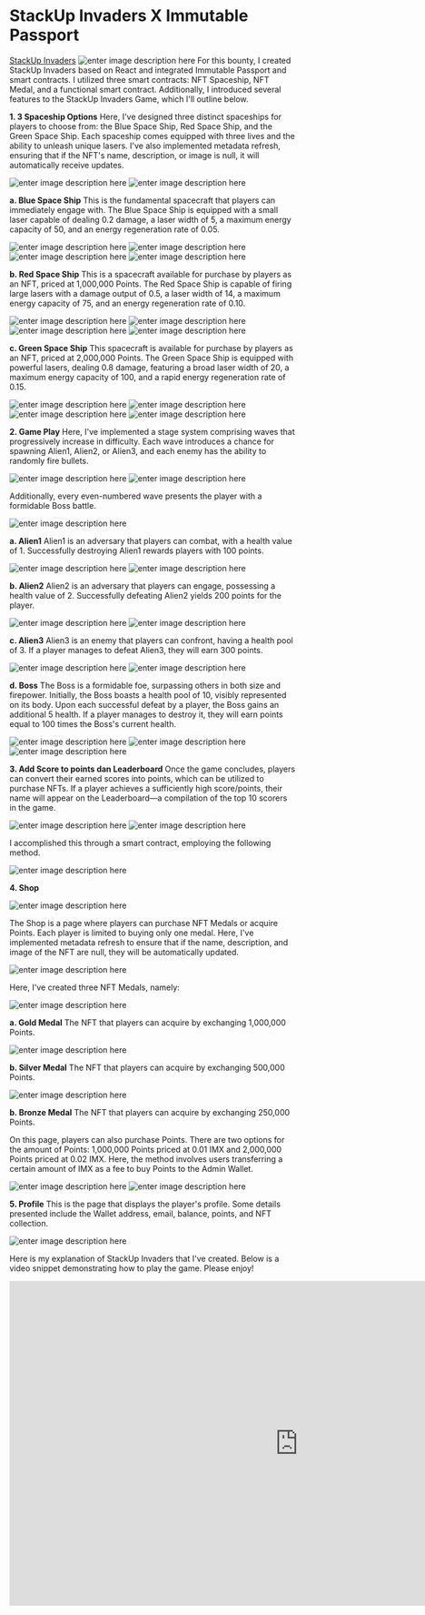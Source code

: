# StackUp Invaders X Immutable Passport
[StackUp Invaders](https://nashki-stackup-invaders.netlify.app/)
![enter image description here](https://lh3.googleusercontent.com/pw/ABLVV84sGjxb2G15olkJiHUa3TNpCWrN_dl4e6K1w68rO3tDDr8uxiJIzO9nW_8GkCHTlQwilN7a_OsqVzSHbfvkNFskOPYT9-OTsENIo4TKKx_vaxGc936hwGz6o_516rjCrwy0ME-NpZYhPrdj-hmCPSy51HmA0s1cxTHtM5gngVoDNZxwv9g0trwX8qG85iouhPWpWrR1jBl1sm0kJQzTHPyFyNcAvzr_tiKgCgDY2qavmghAVx-G-4lZAoR7ujX-JTplQCDfz8VdP-rQO0qQS029SW00R-TNgeL20HNeO9nJufA3PwccHk3OPwqxaY4cMwnBgzvoZ57o3efE8-qYvUw1HnwuYM0bzozhLNl9DnRinYgbH7BQxRReea8sYLq0J-IWUBupge-BEkFkw0X8FmiWLxzlqpkTq5H0P2jJgkwgJsudAtWpG3iU7hm48jNOUoJB4mji1lJHGFTOoq7N-I_eVXdGPsCOS-dJylm6JCEocrkCwsyajDEwNiInUIrLFlLxgPbixKQ6Y1Imk5S7hNrf1yrxcx2fpH7NEkw7KyBiwtQpvXOiPRFyzyIvjvWNJH9Tbyzp0_ucN4yFoUAXiC0EzmiQx2AFvIFVUj2gLY0YNeVYKYFxcgKTwgD4mjAvAeLCeWW3Hn8c2ydgCdhGwfYTOS4L7hf0AVxYgBMxnhbhSaWgahoUrdUeY_82DLpZn1tMUxFCJ25AikDaUXclNAHvMTx2S-lsg-aHMfLVMXhlSz1vXInNgEdpmqkqgF7yldIWNvbO9ay2OLMUMwsHa5OV7V_BsUOwJyGXtgKs18T-It28VNXd1-B7u7PTEKdRmz4f2_6QnJqjbsktzD3FObUuQrVXBPQIxMfhy_R1VGh2wiGVd4eHtgwDh2S94kKTwc-ZTs_AAyWVBeryrODpYfm5yHyxagHNykJ1s2Th0Pvn=w1480-h833-s-no-gm?authuser=1)
For this bounty, I created StackUp Invaders based on React and integrated Immutable Passport and smart contracts. I utilized three smart contracts: NFT Spaceship, NFT Medal, and a functional smart contract. Additionally, I introduced several features to the StackUp Invaders Game, which I'll outline below.

 

 **1. 3 Spaceship Options**
 Here, I've designed three distinct spaceships for players to choose from: the Blue Space Ship, Red Space Ship, and the Green Space Ship. Each spaceship comes equipped with three lives and the ability to unleash unique lasers. I've also implemented metadata refresh, ensuring that if the NFT's name, description, or image is null, it will automatically receive updates.
 
![enter image description here](https://lh3.googleusercontent.com/pw/ABLVV85-TphIVoUKYrznDPpePly60M3nw2vPXGWmuf6fJN3meI8KdYgjs-tCI3djxKKmlYnq2MjFrSKU2xnKx0hjHe82hua6UThFgbkhqM6itnug3Dv2RMQHh-J3v_eMGxtPPWvI6YjT9Pp9xjLUKuuWFHNzY0AiDbqIoeJDcvi9PjYk1MNldk4SvGiiV1RDP3Xcd24Q-SVfYD7XA-yEkQgEi4SgX2gVzWvxn4wBbwVIEyTGYoJPRGgLGGsa5WcQKqs6sD9dF-ztsJ968YyuihiWBMLGGFhjSWDd0Mz2FIEz3ymxBP0PVSR3vecrlXp2Nm2unI73dg43tZS6Y4kdLuJmCBUO9IKq8xjuS3cNOCXmX6K5RhyiBDNnx-CFXwdTfyQ4k6tPpfOgt33g8OLTYVBJanYltOZkUJ6TG0OUeIrBoyitTL7qo3uuCnxMH6IeEVWetk64Or-HqlUPOlQstbtZ74awyvH6lxwfZYM8d-d1beDqrzV5Xap1H8vFHhH-0ae55TWl87ohMybxS5NhOcIWqXiduBys251ddOVeGUVpPRyhkLrmg3yozlhcpm9T13NM-qIeYZcAI1ZQ8GB2aQD_6qnW0hY5mjQYZCocl9WKCJb139TIcuZqp0Z0Bm-NZXCkRtIEJk6vcqfhMnM7Blc2Ctk1NlXK7fcuMTKyGyb2u-GrfimIkAC23k102IJV36MAyQyAVjOnRTKFL0IZUfXC7RlRU6GM43hkwFwjc6850LS8iOM18fiYHfiYO1OxAc4zbyDM81g7SvwHoW29kwr8sUYu46yjtZ1uiN9evlX6x3-EqFoBiRUvu6_8YiEmJYcs7Ny_KusX7AUNOF8C6epaqFk5Vs2_jk080Ap8EydxJq34abAoMmghUyoOFAkCciccIt4c0eVxTLnLfpskZExdiW6c6IhU-ORgdhZcMkBNW23Q=w1283-h688-s-no-gm?authuser=1)
![enter image description here](https://lh3.googleusercontent.com/pw/ABLVV87-CUt_7V2c_boTLCEH5IFOyVKN4277PeAjk_sD4ToeLjc0ve4fxLT4mcdNbgvI4wBCDBYzO4n3bG4tem9fryDjxj2fSJbxKHAciytsYZGiXholKvCLkJkNipx0rhktImI-DRSFJYNLrlctV_rv8jwRahrlxEdS8_1R-t8Xh4uYXfJBU4FOH40MZ6HrQ3-R0EGKqYfQltODj4bw5MsIWavuuqO_PFyvm_e0UvlQHYTsleNvQ0ovqDRFk95wC_Hu4FwpaQ82tYCb-EY5BiFDnmKJtl3zDVigXJ5toQK_n4hF5DN77SmvVqUcXE-A2bi6CXmL5_inGPTK_BXRQBi3PMERsxpEbepT1bWlhBO24jybA0IVy41d9CkWK3eCqNC575HgsLyEjgx6vbL9BxyM8oSqWrPL9PZCHh8onM02I0Xw5O8i9mPIXDgWA9lKtEaJYKwIIMKzm6VyAJbD9lDTV0JYg0N6bsMSU5biNCRA8zVdg3-o7Y0AucrkEn9R74urSd17NmC5n-JB4iVZzB76v2rxy7EP0GlOSKmE7iDPk-bU5MQZbkzTFh_fYCa8WyUIEilgkhlbY41wgNLeFyHI-zmUcMRus_WMed1d6P1oUgHuSqhvfH-H5_CCJN8Mtjfp_mggUwIk8ruZy-o61kg5dovQrcg8cgFlOTwdQryYET7TyfVVXFGspNHRAKkb7yDi5kXI6pqcG8GY889438hXFk0rddWbTkMX4s4G8-jb4gyuTAgwwZ_fgjxGTKWkoZB6cfqWVlxqhfJnpJA-CQpmaKkCkjxMNUdU7lPced_GcgO7BYgSSKhuGrl7OWn6MpLVoPij5uyuxjyUItEp22vOoKpTTd-Nwag0jxGa9oY2UBoRdzC1AGv2kxfAaCACZCwpimRXRKQnxTHga6hC4y2IUSguPxtAQ_NCOGK05YrhpBct=w755-h617-s-no-gm?authuser=1)

**a. Blue Space Ship**
This is the fundamental spacecraft that players can immediately engage with. The Blue Space Ship is equipped with a small laser capable of dealing 0.2 damage, a laser width of 5, a maximum energy capacity of 50, and an energy regeneration rate of 0.05.

![enter image description here](https://media.giphy.com/media/v1.Y2lkPTc5MGI3NjExNmZ3eThwMnFoN21rZTMxMjF0ZDE4YXpnN2d2M2Q1b2p6dmt4Y2duYyZlcD12MV9pbnRlcm5hbF9naWZfYnlfaWQmY3Q9cw/iEsMneDKAVBtKVVmP9/giphy.gif)
![enter image description here](https://lh3.googleusercontent.com/pw/ABLVV86yYZ_wMxvMOk8hV0onp4F8JDlCwOtWbIi_IEp4yc_FuvSj25bL1cBC90yWzjUSoW__QJF6osRtlcAkXeQtm0VFppnCXoDiVywKkWjQGJte7EI0qjs6U5yWtmiT5SqvFLT6LwoUOgg2YqCjlvwd_PUSM5kV9p9zHTCp0QX2wrmZ-32c2tysI7HutASxR2mY-QUZKwusPjxHhWDs45Z50Cvx3p3QAnnLne_SGoXniHEcBr9g5AvJzPBcqZ8-qeCFSlNJNtyBrvhkYMp8F1tPxAGCqdJ22sGsS5bjoWMoQxQCpIuwAOj_EMm7PinxyXoTAdOLWHc3QaaSyqk-6YUuEeuCUTgxgXGwghKM5mUGiVwb3qrBCegGj0RFuJX4J45_fd3uMuEDJqsJE6-Vaj_Qa--5iOG6P2VdCaSDXr4nfthcRqLfBOIcCIwPJQ4OUKEZ7j6ih43Iu6E2bdhBulotQnVHGWuo1EklmT4l9KM6Mn3AIbuoXTvmnFD27_XGdwrCOb9PGRlVvCcn2xNJ4NIKtCpFTWz15-AVQFDkles9CYxwBZ_dmK1E3uKzSQ71UAY_DRsZUiX3HPzo64JdN_HJ0oMaOUa61jA-hqkwkUtBF98sZHzWOY95ljvJDLmZa76_ImguIqC6IUHlDSgNTT27Zv_OXejfWYLyEBQb3dTgtyAV63hs-AzA8hrvAWYqLCA-MFpzFATb7mHJ_EWWv105DQfd5ubzwUbqmvSDjfTRYP5EyNLF_ffBA1kz1zgBcJPmedkKm_nRsUU0BC0cTAKS8s1f_iK7cUAvC-xQlvY18TxU1psroemm1f4qJtvCatw7MFAcQO8GmAw8wsKiFMOB0YMXMh9xf9IWOq12ibeXb5jpQRc5LAwHGPq9235KUZBmspk8i1EWN4D-xDO3g_ZhazB12q-52sfG1A_Ym4VAfCGb=w863-h259-s-no-gm?authuser=1)
![enter image description here](https://lh3.googleusercontent.com/pw/ABLVV84_aUh9mo79yggCP-Z0pQcWMw5hvzv3NhsSPDpqNgST6sXMwJSAThHfMzbqWWi4NaI0EJ_Sf3fyJLUVkMZ9TTZoKSp3izaPwRZ8zLTND9_5O2l4ky6VofWFZiGC-RON9ombn4WDk8EWq8Fh8wxv2XI7Y_cq4D4vGV6t66N-DW18XFVymtXspH4n4XVEZ0_4b1G3XT5cH5R6Y7WE9iiK8BJM6fJVtGHc19hs6IefnvoNPKIookttBxbyi7e4EFevsntv1ScUJFdKr7T0pDE-mmaHrzh1Xk6Decj5KSZXxrfFxBL3PjG0YZvkAEiNBkRq23W0svXt5OtPVl-oFAG6Tmou6GCRuZHBVzvQXmiyDCJIxmAKNs4RIxA74qyi2GgwSeenvpD2WPRNJdBrGO1vqCooB6Zte7IIv7MJSpTLvlQCnHz4FTvAbK8fYaWKrvumduvdOjN2cow8dwhfX6NP7MnaeyVLJ0Tk63LFSyaQ7X46gKFS-_u2tjfFW6pQoarLZI7Z-hSaoMWhlGq-vE-OQ5WASdkDqBSNsPR2RuE0Cy7yazqr4LEUMOfSSzADaiS8HbP1xhUFQqz6uPTtRwq4kdshVkWjvrmBmZ3HXiiglKCIIdPVgUtBM-Np1apujeMxeLZm8dH6RG2RygATllZxq1yoZmm6_VO4eKceycbfhZ_Bw_Y7wNo9pW_AsDUei8RGNOQYcC41fAp5RhFu1n4Kj2a4FAS_nWTPxgzzNqo0EtN26mWWIwlP5-jUSR3h0gcrPqBEPJaxzNclQuv29AispOAOUe1Ng-6H4TQqCpynsf4YWjZYJpKjB-0U20ZSEwFrbBYDu7cNYgNe4LBVUp-z1YWsVE4gxRnQSiU7BjJ2UHQvEjrcRVV1BtROpjWyk94zvDGgvm4EkQ8MhVeGJpb7LTwlDyJOmdOp8-h4GcsEIhL9=w533-h443-s-no-gm?authuser=1)
![enter image description here](https://lh3.googleusercontent.com/pw/ABLVV879W2Jqn4LLgJE5gWWte7h6qkeIopf_LN9drMWASScgCsUUg1jYkMHxjumPtOcvgt6tnrvxeAAbBWO1CbGVRjeWQN5pYpo4wcm2JCj1VIzkUNqfHgeJH03f8J3apcRnNcDiC0OrPF_lHHTrLDcTYI7nHxQ2VvprvU5dFv-e4n7NxHj-oIhjObpBu3qGTa077OrVgm08pgdCeUOWMGgslBQt8WoQzrpQlwKoBzOmVl8GHGYv9bHucMH-p_MW9bVR8jrJNAcOuqHOde0XMZ6C116K8QSx9nqTumBCkmOifheJN-uLKrccEG9iHlTL_RGzWATmsdaHeXbmrkNz5B2CCtoKOklEKndkVJHIfiB0wZVmG9HsVmk-JT6ZZWc64glLfliHRG2ckP7e9EmU7Z0TqkVmZR6gjBavNAwtNDUgwP4dHysEwlhBame433hCYL7WYQJvg_K475_A5Wc0tt1-4OIZEZyokBF8Zzxg8KLjOrxq5I2AFwC14zdLiCSd0rIUCHxtwO5iSpnsEujqUt9rba_LTjMTNoSL0FeE86Dr4Vkz54J8WU166gf2fH2wE-L_f5L-HdsVaIT8z3V33NenBamHZIjR_V-RXBIBxl_QGCrFGvAfoD2Ogq1ZkbgPonBhmctFJ_S2K0jWVV3rdSacB8l_XZJbG25uN1LXeFpJ-fCqhPA26G7EIlkmrTLDPCfbyyqishYi6mHaEzDxFDNmnObJuGuuuptCuO_tXTn5MnXIIGrgcFmeGff6Lg1B2Yb3pLsG0MeOpWYT9NERhhGO0laIYRvmt87vaKBsXUpUKpL79w7PldCtajJKh8oz4AxZET1TH2KUsmkSXhPXRrwye6RESDapQX1tlrQNyrta2gWjRGUlABOaQwkDvsu1y5t4Ro82W_Ci-vD5dG5uX4Bj2UCxdwwyvnCNrujpqtEwTUKu=w704-h301-s-no-gm?authuser=1)

**b. Red Space Ship**
This is a spacecraft available for purchase by players as an NFT, priced at 1,000,000 Points. The Red Space Ship is capable of firing large lasers with a damage output of 0.5, a laser width of 14, a maximum energy capacity of 75, and an energy regeneration rate of 0.10.

![enter image description here](https://media.giphy.com/media/v1.Y2lkPTc5MGI3NjExZnJvZzdwcnFpb3c0cG9lZ3N2bmhuaHl5M3d0dGM3b3BwMGNmYW1oNSZlcD12MV9pbnRlcm5hbF9naWZfYnlfaWQmY3Q9Zw/X659L6vndgSRxEeqeB/giphy.gif)
![enter image description here](https://lh3.googleusercontent.com/pw/ABLVV84Z2-pU4bw9FCBu5StF2CVrYK3bK8c1yk_KX-x00YObAbDxAbKKykd92bL2LmBPWdduiZRwdjIyQE3Lk8_Sn74y_Bvhnlodu2x7-NJm0HRdMgsPfr10pT7kTRGf4SmPTTlXovF2uCvGf1d20tg3IAGT17H95Q2gP4jj4rgv5iVLGsq_J0yZNART6mvkLLtAcbJunZvKjrs1LBwoLgOh9_HjzezWyvM0_1wnS28-Van-KKGq5GeViitlluSZs68hQaLCfv7Su-4UasYvt4JxCZ2zUnKq0Gqu7Ab3pAXCrPSo-TrXsy2nL1TzxLIRsIveZlwfd2mjIuvy4FeZLPO-2sMiGi3RIqF0v3wvY7AaaV2rxv4rzewiVLTht_wBEaK1wBAZZtqSv1Pn01nJ1PYSAIApzlPK_KxvIYx_6Yjbs7_HnCBxELK1o9Et_YeNqX1m9ukGkkdDyZh6hlECH6fhg-QFvHhxLtbUA3zxLjCWZSBsvDEBVMO0bv1NTkM9Q71M0KQ1RCGH4W0apbjJ9EH-EsyLUBZxMVW33FMqqbaUCQ-_MXx4K8_KtHUy3m1G_LArG0GS9hLlpX9UkTb_TQUxKJtFuob-swMzaKjT1x6VDTDI7ZV4ovSTSR5tkze9L7ztjTvbw7AMmHJwJgq_LWe38xomUWTPM-cpcXKxqDIZMRFF9BIF35WSFiX8nRbL8jFwZogYJbNx9QRGG1WRy0l7yptCPA-cRRi-aczTveaSuP81woUlazm2qPxJiWfkOWtVzPKCbg89mU0chB94IpGnyllEIn8G12JE9JrK3wEAHOM3n23RnwjubO1isgzrnRPQHrcQux4Pq5XhpmJRVUw2UjAGxCJS5Kl30GmA0uC0h8cJ4RN2N-Lm_vTI7k7VtUUuYjZW6h8K8mZO8HL9OLZgAdEq31kHvjD_TJfd73Jm4q0S=w863-h259-s-no-gm?authuser=1)
![enter image description here](https://lh3.googleusercontent.com/pw/ABLVV86z3QYCUk6shRjv0TZmhsEkRxnqmeljK2DpEMLpx0Tk7XsRPtONEIXqR-rc7D0BwHqjQ_lY_h_4HkEBnhkcTfIJVD1rxNYYSgAqbRHbd-Ty9_MdsGEUESMXw0GkB0KlXp_kDoyhTSnEdOnvR3lHl5Da0nkEgMeS21Wu_d0GUDQ8RoSZrjn2hSYl_tET7g-Fz6RDAUw9-KRNNUVddxzVpfVkLwcw40OWqWOh5XTZknWTvSU4WTH85ySrjrmUk40UXEw3nrN_twCap5nd_7SvYi7wNeeaQ33oX6PjkjxKPIbe5TVIXeiTEjQZSXTADPa55VxJzTr_Is3y2dNNc6SZ0HhgoLvkGnk7T1pV60WaSc15DcTpGa7vR2xQ27r1NaGrXZLSjif08XfRGm3NrrhQxpX-LMRE6XCgPyqWggdpW676GZ3V1u9Z7EzxA7xj4GoscQkOQQSo4Z_s4y0xbYc9seNLD0m_aZWQVE6YUdGMURZFe5UXOjgb1gOSZnOI7cosYFAfXEkhD9ijWxbe9bYh2mdVfCGTt-4mvWnZVoj0Qcb4HTb5XbIzLPUSSZqk3cLu9luggYYi7oFykIwvpuBcOnAqYkcIfO3WP_YaBLsLQn_yEAITWCAGRW6Q2VeHCTFNA98LBEA_9d8EBdIIYpa7JW5rTWe-oFQQD4ejRWf4thr8w5koqNd-HRmDZ750KvaO-5u67YX76BEVTEvm_fo-OHNuogclo94nZCyWAGh1WPaMj_TqeA_Lhf_-G8ApCJsTRPB47S-wlnkW_K1vi2VQiQRG694BF1rRPwcc0n7uPj-WDKnAQzxAZyDNnY9QYO57WOEt7R2VwX1j0ow9U0xn9AayZJ98D-sXl5MLGD_SEvASPsS-JBMEo8dbEIks0G9SNTdStvzSq3lbARcLnmCoJm7jpNhCbxtkbpIOWT035BEK=w533-h443-s-no-gm?authuser=1)
![enter image description here](https://lh3.googleusercontent.com/pw/ABLVV86pQ-3Fh6mZ2B2IPA4rqE5GmaRvQ4x3MnOu_YyfUWYe4perf8d1zEV6oraGGllBsEHP6e_xu1ymd5GfgAzDYaDLds4lJ2PHBA5dLVBRuqi2umrEzL9gE9oEFycqRfWsfTsYukEP8lAJdjFtj5CN7WmmUpkntLD4AsiKW6dQNlpPkbi12M-p4FSG53fySuKml7lLX62F6bHCl3p8iE1tc6K-bvfxUQo0GUYHVgCComMdw7g_yt0HBdrqug8mUEAD7F1-kUyMsZsz3SDs76fziSjRJTNJ6UygciEFWkfm_RQChXRZwJBV_0lxJw_j4Wn01zz7f0CjWGtF8ucpXUK6qPwkZF9C_buF_lXSkNyrzuxN9JsF45ZMjpQiavQ8tILDS3-pnbQ0hD-W9w-WdhjpZPcFyG1iAC8Jsaq21E1yTElsdX_mNaeVU1oW73RehrGm1YaWvKVN3_RwIK6els0d-VoB51_YsSVOJ13CVgXRnvR9wKmry8R7P_cx1g1pLPv_O43pz-5Nixzv_8QiWl7GZOtICK8t7MUptGKNgOIlHOBAHz228mDL_8hARXEwuoDdX7VUo_R89cCqAD3x0j3PZDMpIxuLfwxE1RRB3Z6YaUgYRCt_KPd2tYBVqvkuIVT6wMhevxETyF9uLFcDSdUdLEALCEra94HnhC4gPKF1siICxdYJSzNT8iPhfuMbPoqCJFUUgzUiQiI8ibquBB2sSCyW-2jvleQs9X5SOkZmseEPQjFPfOFZn8YOn3RzN3Iun0gFGd9DaUPARxBNgeF8LUttSHdKP-N7-ioaOM6O45IeeuH6jeZwDUuDf960E_nf6dt30n1l_GDzoayofNH2QrPVfi7wkVQJMBxY1toufNEl8UmV5bLGozd2Q_EO_ocaewBhQp3L20wyopxPtjiuxhJqSwSu6RcOZsXtWclZvgY0=w689-h297-s-no-gm?authuser=1)

**c. Green Space Ship**
This spacecraft is available for purchase by players as an NFT, priced at 2,000,000 Points. The Green Space Ship is equipped with powerful lasers, dealing 0.8 damage, featuring a broad laser width of 20, a maximum energy capacity of 100, and a rapid energy regeneration rate of 0.15.

![enter image description here](https://media.giphy.com/media/v1.Y2lkPTc5MGI3NjExcDdxejN6ZjF4M3VpejU0d3J1MHQ4cjBqaXB2NjExZW53eDJ6YzlrayZlcD12MV9pbnRlcm5hbF9naWZfYnlfaWQmY3Q9Zw/p6B9z8ZEG7xsiseRX5/giphy.gif)
![enter image description here](https://lh3.googleusercontent.com/pw/ABLVV84Z2-pU4bw9FCBu5StF2CVrYK3bK8c1yk_KX-x00YObAbDxAbKKykd92bL2LmBPWdduiZRwdjIyQE3Lk8_Sn74y_Bvhnlodu2x7-NJm0HRdMgsPfr10pT7kTRGf4SmPTTlXovF2uCvGf1d20tg3IAGT17H95Q2gP4jj4rgv5iVLGsq_J0yZNART6mvkLLtAcbJunZvKjrs1LBwoLgOh9_HjzezWyvM0_1wnS28-Van-KKGq5GeViitlluSZs68hQaLCfv7Su-4UasYvt4JxCZ2zUnKq0Gqu7Ab3pAXCrPSo-TrXsy2nL1TzxLIRsIveZlwfd2mjIuvy4FeZLPO-2sMiGi3RIqF0v3wvY7AaaV2rxv4rzewiVLTht_wBEaK1wBAZZtqSv1Pn01nJ1PYSAIApzlPK_KxvIYx_6Yjbs7_HnCBxELK1o9Et_YeNqX1m9ukGkkdDyZh6hlECH6fhg-QFvHhxLtbUA3zxLjCWZSBsvDEBVMO0bv1NTkM9Q71M0KQ1RCGH4W0apbjJ9EH-EsyLUBZxMVW33FMqqbaUCQ-_MXx4K8_KtHUy3m1G_LArG0GS9hLlpX9UkTb_TQUxKJtFuob-swMzaKjT1x6VDTDI7ZV4ovSTSR5tkze9L7ztjTvbw7AMmHJwJgq_LWe38xomUWTPM-cpcXKxqDIZMRFF9BIF35WSFiX8nRbL8jFwZogYJbNx9QRGG1WRy0l7yptCPA-cRRi-aczTveaSuP81woUlazm2qPxJiWfkOWtVzPKCbg89mU0chB94IpGnyllEIn8G12JE9JrK3wEAHOM3n23RnwjubO1isgzrnRPQHrcQux4Pq5XhpmJRVUw2UjAGxCJS5Kl30GmA0uC0h8cJ4RN2N-Lm_vTI7k7VtUUuYjZW6h8K8mZO8HL9OLZgAdEq31kHvjD_TJfd73Jm4q0S=w863-h259-s-no-gm?authuser=1)
![enter image description here](https://lh3.googleusercontent.com/pw/ABLVV86z3QYCUk6shRjv0TZmhsEkRxnqmeljK2DpEMLpx0Tk7XsRPtONEIXqR-rc7D0BwHqjQ_lY_h_4HkEBnhkcTfIJVD1rxNYYSgAqbRHbd-Ty9_MdsGEUESMXw0GkB0KlXp_kDoyhTSnEdOnvR3lHl5Da0nkEgMeS21Wu_d0GUDQ8RoSZrjn2hSYl_tET7g-Fz6RDAUw9-KRNNUVddxzVpfVkLwcw40OWqWOh5XTZknWTvSU4WTH85ySrjrmUk40UXEw3nrN_twCap5nd_7SvYi7wNeeaQ33oX6PjkjxKPIbe5TVIXeiTEjQZSXTADPa55VxJzTr_Is3y2dNNc6SZ0HhgoLvkGnk7T1pV60WaSc15DcTpGa7vR2xQ27r1NaGrXZLSjif08XfRGm3NrrhQxpX-LMRE6XCgPyqWggdpW676GZ3V1u9Z7EzxA7xj4GoscQkOQQSo4Z_s4y0xbYc9seNLD0m_aZWQVE6YUdGMURZFe5UXOjgb1gOSZnOI7cosYFAfXEkhD9ijWxbe9bYh2mdVfCGTt-4mvWnZVoj0Qcb4HTb5XbIzLPUSSZqk3cLu9luggYYi7oFykIwvpuBcOnAqYkcIfO3WP_YaBLsLQn_yEAITWCAGRW6Q2VeHCTFNA98LBEA_9d8EBdIIYpa7JW5rTWe-oFQQD4ejRWf4thr8w5koqNd-HRmDZ750KvaO-5u67YX76BEVTEvm_fo-OHNuogclo94nZCyWAGh1WPaMj_TqeA_Lhf_-G8ApCJsTRPB47S-wlnkW_K1vi2VQiQRG694BF1rRPwcc0n7uPj-WDKnAQzxAZyDNnY9QYO57WOEt7R2VwX1j0ow9U0xn9AayZJ98D-sXl5MLGD_SEvASPsS-JBMEo8dbEIks0G9SNTdStvzSq3lbARcLnmCoJm7jpNhCbxtkbpIOWT035BEK=w533-h443-s-no-gm?authuser=1)
![enter image description here](https://lh3.googleusercontent.com/pw/ABLVV86P1gf2SykbeKzplwZiicl6rR0iJ0ns0u6hSckD4W6Rq4JtsK0KrSr4KZkQe5H3niw6zrVw0Q9DhFes0GFE8WqK9DqNcnK_se8zbtwFq93FJj6ZcCC739HkU0mdX3MsMWVA7LeZp-H_eBSpHbSnIJOA8NUySiysEL4UBOmn9ahAPAgklboILYWbE_1UxWanncoMoWT1AVurgec_Acs1BG5opPl2Lrota2RAM8fmZHlh6aZoJcXD7yHPsWT8TVNQa4lIs129QyhREw1X6XYEKuGmALaC3bOpACoQrRo645m9UDD5aR6Rk1_GHgR50i7sk9YpGKTp89qA5b39BIgGlGmVzjQ9iEkZmvz63IujCmoy4_7r6gDqDbVuJD5MDW2oG1fDmlRZyHfQRvtjFBNN6LxudU_xVmg9ywk1pnA85AfaYR2yAAKPj9Kvfgxzmibfm1K9iDtILkfH2qyUBkC1veQ7_CEW6n2rfSG8AjGYb4T57hBUpmataAwi4gkaYELXgNnmppEdVEH6-yebdcZg1op54nZcDGZpvAU7RzRAyj1VooJbDAdrZNKwr4hzkRECWsree0M4gunHYpyaQgKrVsyYbgB86g3_-hvUYWSlO5SrtQERQVp316qDpsCxX4KgxC1vHLD6nV2jBsgqOD6e4NIwoZNtdoMPPptv0YWP8wJ-_rFIad_hzmRLZOOqAhMZYLdJqCBdNH8rIIbl6Qkdgc60z9J1UVyrdpYnmMqVurjzlPnrE3jOdHeOrlCbdqP2BSluLO2eqcqEw_Sal9W0CoziC0nNzc_dQ7Yx4QuONYtbKBV2LmJNb7Z7ZB4QewPy664j7HBSijbFpIyFAUTqX4bS-eWIEWzjXhDwhEP1rTzGIG_cLx2ssSkITFk-KZgsq8o6Cnuwbgg72J7i4rAlKxUS-C72UF6XbeFGLlknTtln=w681-h302-s-no-gm?authuser=1)

**2. Game Play**
Here, I've implemented a stage system comprising waves that progressively increase in difficulty. Each wave introduces a chance for spawning Alien1, Alien2, or Alien3, and each enemy has the ability to randomly fire bullets.

![enter image description here](https://lh3.googleusercontent.com/pw/ABLVV85h2wguXYU_X2KjLjTZzzIMU1P1StpfHYuZyFf9S1Ht7PuM4-wa-De2ybGgv69bp3_KXl3ywsXeGORWUGqtWf-L_AzxMuyqjQFzGTedzWq8jvYeKFcm_8hiHc190_XZ7oAHfcMjB0v0aGubFS-ZnTxxrt7SAvLItF2uifYab5Gc-T_xOdtufvey2H_OYivM7bBKqzIpd1cseSX9WAlyx6AfFjmC4AHUJ2AoHpe81_3wdfICqnuAa2RN50HYPcMtYC7UFWrd-wzGqZipKGTyo2PsyDKNAd7Nr7_poM0dDDD3hi9lhuESXmru5FjEr8-H26TpbRhM37GlZ2lYftresH8mQ-i1nT1Vc6VTgwU0qTQBSGtjyUcGjCYlR5hj2bFUcA1nZuBkq7GQk4eUXeCG2OfwTE64-JHkz-0FC76AuoQyMg9u5TLpD4_G_k6b4bKpVVrtx6ciBpwii_Ea4_E_9Djrley_3h80FVNLSpZTgnQyYIxKqkx6hl8RJChcaPFjnEtdDLZHvmRkvvRaGzc769BFdlTYgxyGxGXX70V-i3Nt4xkcbXnjF2REQHcI1EcnV7KsDIVc6kULuscyCOen1XgjMtcYUCYxCQqjlm8ZqHDaaGLll06MaE1Y2f6iWZepVdKN0k0IA3_OgCgwvYJnKaSyHROkI2IiMRkYkoX0l9u8jHCcM21T9p2bUsBPi_W_zzzYZVuR8SIrGMvsUcG1m3s9HzZjMZktvKV1iyQjbl3L0ZqjRVX8OJ7VM6DinP0kJX-9dBZr-VRNHpuFmdY2xHN0aUYjGV9xZ0f6QbWrpEToL4g_dhhouop7ekcRAarEKLLpD3cUOGmUZ1VzO9XVvAO45rye6OuuUg6Ze6JgBYqaXWOfBdfmrhGeES_ZXgWWSOAsKrwN2IPGYJAvm6tdUOVsZNOHQCxJ0OcobHbgHiA2=w1346-h821-s-no-gm?authuser=1)
![enter image description here](https://lh3.googleusercontent.com/pw/ABLVV87P2xXtPlTfohhRepEGKjy8lxyWXp3eEL5r349SLE1rQBkarh58FyTz82dTuhm7IIBskpGH_5DaZ4V1CXnegr7C0mIYX4ChYmVB6_bbWs9OPtwRmN22fhSy0cn-WiEYtpj1VmKIKyRwF7wPT4P9mMURyWjdZbQWCaAQQ__-u9DYTf3n3xNDpq9XWmzJTAWQmoSiCtlYQbY-taoZTLZg3QJmHnvLcMqn-GzwUJ3UP2qMl-96jOgSrVjTCDy8_nuIUl5oLKZ9ye6jHMFtDJomFdksrzCOEZZ2POlDShllg0BA7T-x8kuTQwILKOfI3qUkAJgJ0Ao7bcAXexCkrZ7wYzGwLMYfO-0BFPwPF2RrzLXqyHs0qAddZP0zCmumjkJukVUvrzslxH_90otFbqhynYMhDKPQb9RESKbCQUngnH9tsbjg2zRcIipa8sESCyoyQBGh7U2qJseWxTxBu2b0O1zuf6tBu1C7ZkgWbMj3ThZ35yfA_Qr28GITeiDM6bdXV7d0pbYcuMUgmwqhwl3OC3V5yDQFdN7FNNjXfEujICLyvYEDeIkoJsKmyH9ZTH-ALcG2qMWe9srFi7FzV5EV9yevq4jnGzfqiNekf-_QU4uVN1OCDT7EHK6jLpX4YmfRY1gs6vyvWqkd4cTuaDQ9jJ9sIh2VWQ8xI4TQCmX8Eg7NOOBnwf0rdRtx9z5C-8kOw4ty84R68erHkv-FMP58bNLaTzURxXsEHpUp1YW-t9IE0l4dMDDOtldW7uO3cD_wxlXJp0jGgmTqlFJvTEuN5ZMpmTlnTjiGIIMqaz8c8JKmhTiSy9Mx7phffr9LT8tDNRgR8-_norj8O7meBMM-WwSQA0KRR04iM2ZniHk-4g-U9hCsaaLSz1kpe6bn2PuIWh9dKfpKfCCzWxBDbq_rRrbgCgZCvBxFQw1BNGU2J9HX=w696-h422-s-no-gm?authuser=1)

Additionally, every even-numbered wave presents the player with a formidable Boss battle.

![enter image description here](https://lh3.googleusercontent.com/pw/ABLVV86fHHbptlnORr-Sz_KkvNQQTPzfVjFVnBk0esozMC9BJzjTV-iFuci078KzHgIXNtfVATgMhRX5AvHtLft3W-aWgDA_EDtgCssuKo4Rt-8UvnkEMMnYdMyWucwiCM-vl07uTR9jiPF2I0YoamVUa0FpOsnCTejoqs1bT8XVzEyiYW_AaaOUM2T_ldTQ-meroWtPMNIazgDZDMYvtF4ktLc34nP8wnRhgTMrhCDcS3T9ysF9jdl4iqHEZnrIl2n4OdFAgAZtpUGFy6nc652gBMAf5Sl6X5xUAjLNpc1Hh_XhP7oLJfZRygCBoK1u3nOYw5eotoSi4ReNBXSCUE9VVSBV_5iLqRjCz_9gs2PmNkmlGKvIJnWSjPDKg5D135N7fDN_eAuB2YwGvjstWeFkKB3IX_TEh8h9-M2qn5VE4309HmvU25Y5ZSkR2r06VHPv-b_ygdHYF-0HqCHK6gXZYxKqaOpIfxvppqCwsaSPjQMGD2DxhqdKCQIzPBXfFMpgZ9CzNlg1wQHKKwTBRi5p-qZA_dl_i6olaxTo5erZf1kdGlXABJ42MSD_6xiSCa661oA9wRn0y85920rMSR4lh6mFFxFFPYPsv59mztU8m-Kkg8iv2kZ_FTlGIgi1GGYETI0qzepYPKkxh-xP9pxvBnBBex_sr--omMYiJ37VlTAR19QjTy7ji11r0scvaygRfAKa_5Z1JDUQPnz29wRTdkBTjajywpS2Z54kS9rpvs0xonRmEGSQJT8VUjFAAd0UZOOqNCFU2vJNTlrkj9eOeRVv_TGXJ0scC-byB5CPIxKmSGsVCmBnAzR3GhshPeuKVnxIEWZ90LPp4RCTpqh8JiE4Gd7XQzrfuE2SaUTxmvXPkqBxmfzlnUtY1vMWDKuaTqYTqdYP1CEDDP6Vu8CyDgbPpWwZbgH5ujRSzCcHcqXG=w810-h373-s-no-gm?authuser=1)

**a. Alien1**
Alien1 is an adversary that players can combat, with a health value of 1. Successfully destroying Alien1 rewards players with 100 points.

![enter image description here](https://lh3.googleusercontent.com/pw/ABLVV85r54TQx5TTPL-ztTb9d4xE2WftQagz2iMAklAWbURg86d4pjm_XaEYKMOdAF2McH1k-KgXG_c9FWuJvYFSBKdIimLvdkRKm58ow6zeQzaPDkkhDu9bAvCaQDFDZGyj4kq5fCh8kz8hJIUbhOP6Udmoz7y1-t7YHnLKBmxMhTiKDQv8JW66Us-2z5w5RPB4MzUiEKXB4J9lVtRrv7pSoPhWZgCGJpzxO9SrojTavgjr7l59uObiJpKh027GFFUGomUSCH7UqZ-MhArX32OgXYqu3KZJnj5E_XIClCFdzZ5u2Sdg3hsY3PLXZk7GYr2NNC1qG-8lNI2zToL_RxpFz3K0l3c_9lBAHW6QQ0S8m42RPmnxtGAkpImDAVQSBDBhec9eHMCSZhIZCykT25ebM5Swv_zgGXQ8AyQ4oB8gRPOC6YnM8p85syJbZKbiqKJY5i0Ydc20zQCeYOI6QM44vqK5FI9GnAhh2DvMDhBsugWQVfasEQ5fUcvhcM8gGK8gmpd5o13bIXuq1RRk2aeyv1sLakFQQCw2kzTMZWUycHRJMR6nry-Sc58Qw3ZhNeOhOf5mHiTUL0Kcp3mzzMbPBB_BbBQ8wShhFNhhc5Q-420JcAZVS2fqjjgz4lBn2hwCCUdnZbXOjlvX31XGFcG5wJFD5WkltnCeFpc5C8aPgWIkJ_xivH8aGQvhkte3K1DkiEuZ0-LP724RJhTd2M5tTmacd2QBYg1ZjUmYcYoSiUuoI8UWiYu7KSZ1Q0uFKrc-g_m-53FiyXuotvriDFxEEA3pOV4Ljr9Bv4MNtkHSwUomXNQQCmdyeeOJygD1PcVzk92ef4XFVJQTtUzLRH1UTn_BM_xAdgPhNjRkTFqGZ8UI6mhb-tog3FKkzB5fUXfw4ycgqiazZS1pOdkB02_Swy3ejoAwTS4yMbmT0dujnD2t=w400-h400-s-no-gm?authuser=1)
![enter image description here](https://lh3.googleusercontent.com/pw/ABLVV85Twr9041HZG0TgvNmhlr7rAdnE1MuRRfXPQtF8dS_nfP3VQaXNNSPDSlzpY0gg8cdlXusHLTjdASMPm2uF7uSPs_Y4Tf831L1RBW5mO42LFH5osqht1ulfC-3OH7FhL-S58KnCfpy_tuwUzDV-FV54NymnydCrFxj5q1nlxaD4eYEr4-fLivijQTmW2bs4ZNaMkOsIBzb-btCSQQlLTVlJHuMC-7V6vEMLZKmfjvVXQEZw2lrJZplN-oNFeIphB5BkN1XapOjE9x2Vxf-3V2uUMNBxhPwwpMrnWbWAuu-pNQuiBEfkexqHP0VLSwV1EQN5fLa-HobW5IMPu8Wqimp2AXwkk0mNNUyNtDXAKlRcW9jKb3IodE2mAx2FnV2-oN-DjHA0VPmi5YmP2tvf0OnEPrXcL7Fn4HrUi-SYGacG78GBCrbmXGJKUUZg62zsQ3xyqks_m8eSXuwPdUVUKRlbNCU6Qi5-NREPjgJspI_mwBQlZ_VkoL9NU4v47n1_zjxZo1Lgcc4bWKIWQ2Diz5n1aVzJ9nrPPDMhbY2zF8Hb-gbTrNJZb6ZWzJL8ngQRK15kcU5nXBr6_Fc7nLelHhTvwAxLW6Os1Q7sWXq6-oMi_3y6zrJ9sgdUpkTPZTjNI2VETkxu8pn_ntbzK1IB-CQdHEeZCW4UaqWDlHplAxOjfdstvdHqzLjTCkOb0RdtfoDoz4Iyo2mCkVDJsnQEqS06_wFNjBrcgqqMyHTrSK8afjYR5vlQgPJFEld2cPSVwgfsHuFcuobqX-39btIc8uMB1Cf8gZN5w9W0oYkreFWKpMOVewooOME1qHKwa0V3SnEwJqzQ0Y607KZtq324cE_6eRnHsmaxbrxo8GaackoajqJFCyjLOXknPWW48ETX9CIMB8OdJmNv_HN_hr2LQtgfnyM5OIcvvo84yyN_xgca=w435-h211-s-no-gm?authuser=1)

**b. Alien2**
Alien2 is an adversary that players can engage, possessing a health value of 2. Successfully defeating Alien2 yields 200 points for the player.

![enter image description here](https://lh3.googleusercontent.com/pw/ABLVV85BEYwyRrN3oknG-3NKw7P7ZWPA-PqtB1P-Xm2AdFGexHotsqFMj5vpmqxTlLAD1nllP05Um1hvZjU6wpbiDfz_uokJdXvOhgd5ki81sScL8y5uYJaUsxuxgzGrIS_qNZxvCqLyQd5RkCFalnJ6aDHGAqg1YPbPAdBWo_3ECnZuMkwVZmGrk1gkgjJqz5qj1x5tyBN98Gjwllr387u0AJeXwlf003XsI0FgV4f0Ax8ZPIrNd7TR_U_kQ2kR58S_dKv-UYcu5nhD27UCXWqOtg7NQa86BM67L9PnYbcZBNJfVnaHEgtKwzdsJs41Y6DFbROVjjkzjp9GgF2PQqUrh1i-pwewPPumqzf_rmOVcyPmYuWWlG-nxXBebCtskhbQdJKqK2HhXE4K5jc3l_xuz8fdzeTYhDqkid_ynyPJLz2sxOYh0HW7MWPmSWZf6NWRipKFCcv2M0qaDJVmKRE9Vm_d996TKsUIeyq2aF5rpC6jNkpheVWs7EMi7W92QcrL5O8jYvI6mKoKjnS6DWaWpszN7RM--dlUn-3iia-PprvVaPMR-MSUfbbbLqCzpo8bhH7KlAx2bARUv8BNTZCZyjymCMZD3R3k5bdfnuDK9pJXIxIQoNP9TKekm0gpEPuGyxcd_dr_U-arGrmN4GNNRwudqGbxre9f635uAUX0sgxpMl229EUGD0Ua_2uJVcSXX0LXz23zxPrkInHUZjLBoOlzz9jbMUrcuY0_g_x-69hO1AvQMdEgS8YiX71eyRc6IamsL9cNRu6N_Ec-pHj5iarrKun0ZrQG1svwoKrQGqbD56qlJoSTRhDFftl_Lul7vo7VK9_ctxmobzkKwrQZLYosO7wnzOL44RqDIqYHS0117c8y-RKV1NbjRvxt6wYlA92BmgoqHTAiw_esOakQ6L-R7ku4-hjEUMVJx1Rd_PFl=w400-h400-s-no-gm?authuser=1)
![enter image description here](https://lh3.googleusercontent.com/pw/ABLVV85xDYkbUYU6_p020gRbfGfF6tgA1Tx1ve0YZKZ2Dz8LHSuphgNUxmKxaSl84erUmlilKKuspeorOPWOdvrsgwQkWjJoMpZxLeQus7hL-GbY9JidbbIFZq71cZPlvU_vtGGSYZD0FagFe6hpYd2ypAhGdM-CJbPnhppVA98VH17ZneJsEtpxygdBzPRyQxD0C6DTd71OwqZRVB9V247m_nLGRqUv11D9WKa5hpb96ExwIy-vpo-W7P0CnwpBUA4xfRq0PmzvFLZeLj77Qv7pNnuFKuCCn_WxoM5bemfdakYTQKtf7Atr50Od71gHPgmxxHsyzgS1V_uUh4EzHsNAeqJUPlwQdkhPE3A1aCWdMTIxb9f_FGOjxyv8PF9NGjUQov7-Idtg-ZDazHRmrkC82jjaViHuVGkJlpKHdTpesgROor0-2I9EsO2XxE5zHdc12-vP-szYXB4SoCpyEl_PffzutJbjmDRKi5Vgowwc8gRCRPj_9ZJqBZWASrgsV2LArZF_9tAECvWVAJE3nM24DX_B-o7z42yNbPOjJDiM3fGuEkXtVqlS37Q0P4u9UQZvHLiEZGNv6-thUI3pemk74821TWfXl5EodTkkabVZK0TMPYhpBCX34A4ibcDLiX5hPFwpIl6ks79whmEbGnFaP_rt1atN71AkO94YkTHVPd1REW5umT3tjxyixFBxuBN6FcSsMpXCx4qVambvABu-KqkCDHeLLukpfxDDv7y0pwF-6sv-hytQLnFwFHHlXTBClD1HFONklR0taSTfShzMDACNn9j2NkmOia3HI8D0_SX2q9waLifQIgdyNZd1n58iw2GQh5uJx12RCCcTmlXZe8uKOyQt63G5tvQ0gFDuTW8fubljIdMhpeJRLzUcrUexBfLrIcisDozDsYGmE_axzgoIuIGlyzvo7lpfNtQQNXSS=w433-h214-s-no-gm?authuser=1)

**c. Alien3**
Alien3 is an enemy that players can confront, having a health pool of 3. If a player manages to defeat Alien3, they will earn 300 points.

![enter image description here](https://lh3.googleusercontent.com/pw/ABLVV87QF9ep0qceiyiIcF4VMJGnRn7-1CTDkaxRsRu7rIZKjlujFmaGknL5rMhm_pK8fwn7S_f462tKfdfMhz16DzyjFrGriKCJAgbG0aLsIiTSuWBmGmN-36vmoTrJ_t-1PxJNVnrDAT5uKoAE7iEoBfDMqYwvTnBGurx8w-MMAwW8wd7eAR3RvuVhaHjaouCRpaQjOvvkXRu5VFps9DqAAtEhm9oezXbA2M-1eb8hsD5Wm6cdIVV_5oIN80PF4F2-AqqPrAkN3sXcwIpXS2HLxHIFsHAy3USfecmW27qEtvOXHamMyrBdvf1GrUKnVpO4xJmRALi7JXP4bXotKWw2iSF6gCXkMOW81614hOJhhx08CYIeyJh95GEj-zL-g44QSVizTnNIAcr1wK1tH_MkhIRnFKUorhhWAKFjqfM-FvtVLNmNNMp8JAugoaJgkWPODI8XYZh7kvpqGdV_yfoejD7wH-e7Yb1qL1F4HtwfqEgjHNlJ2AEzf25HG88kYxDhILzkruo1iqzPa_LFC6rgeNbdk4ohWgJ5eKHO59GVIS4JpcOFzuxms0IEY-sLTPJF6xfz1PmsYVI3wd4sY3qsDXC4olyh1WT8VRCVn-F1qro_q3Ry1-F86F61XSjAxKLscFvI4qD3pcx3OuRkO0taYn1uP2kL1Tq6Dr9ccxyfXPSmkFDAYtcmzg7in9lwXqI7Ajg2f4AVvAFMlEQUMTPwPi28FjRADo_dLAHOJ8ePJCLLwxzfZeOLPDEF7aPnXaYnzah-yq8XWi3O899K1l4usQG8qwWSF0uuwzsFaQF38OdaLM6t_LtM2roBQqIdYgOPyQxuApy98y8vFE0j-qGNO7o0xPQMUtEpXpjBtfZKaKm2FQ-wSYLlJMd2UAJRM7JzyJAZxgnej-uJM-WhcixwyHwLVLj2D3c9DZVll3htF8OF=w400-h400-s-no-gm?authuser=1)
![enter image description here](https://lh3.googleusercontent.com/pw/ABLVV86hJgGH3mze_8EkskRp8kxw9DS2_NuUJf_5ZUGfmTk3wXtdSp7t3bildptVK2Kv0JY14ln5zDLjUGEnmHKPDCT3qJDzdy-pqo8V7ETsmEnnJ19v1wN_nwSVVilrbBu72Yh0ufDIDAuRoLSXc1MIHEV6Voxvu3N65_MVPTbAX9-Qv7PsWp4HQP1tOG6uKBrAZuATkej6rTDcdV-slDj4SJ9z0xRqfbz4HmvPST6sM0qlnmNDt9buQXGRtQmyE9WZxA6OlTU8eWMOJbJh-EpECu3oUEs00nWvLoc76OT4iMb866DYFVlfZQFmJnMZcocP3YLAk8MoPaxNTFfbFIyy0QiNrqsNV5Rwwm3Tw2OPdctV3hDB-1WG09_OFe92fgox7FTDUZCM8sTuWhxQBbajTREeAcyvGI0qQpIgH6xcvyIWwVfTYSLuZz_9LmNkkceQHKT5II-NhWjqdU8p_A1baFjGTdUNFaUAitEX0NWpFQpar8Xui2KzdZB0DIuhcTWNKloXhOmfXOQCAYw-01VIIlgZ4LJ1T6vz4-66dBUDNwDvkIA2GxrTlYKfOSob1-hBwr8K-H4gsuneMd3YYtZIVgvAh0R2DMRV7_73HRQRlGV6kzWkJIciXQMsI2ld1Xpv4S2AWELZzsF930Kj_mHoqjrFyQX1-lVLJMfXBJzhjPdxsj4TkOcdm8qSaPiLr6ZzT7L_TsAQ7g8EIN2eGznJW0GoXBV_URRXRdozsJp7FnnZm_EBYg6XyLBfhzDxwChlgoGkMf0uO_5jXJa9RPaTXrP1D1wUacB7k6pJ6AGj6INxy039dSQVt6I3ynzsAhBJGM-0ks1IHq9dToYZgHhOdN-ZBdGbujCMJsvR_gH-1mRz34oRn9nBYAzZilcXl3p5mfRNMo03cMZnW4sVBmsVliaydH6bBn68JLOJkBBS-7eb=w425-h212-s-no-gm?authuser=1)

**d. Boss**
The Boss is a formidable foe, surpassing others in both size and firepower. Initially, the Boss boasts a health pool of 10, visibly represented on its body. Upon each successful defeat by a player, the Boss gains an additional 5 health. If a player manages to destroy it, they will earn points equal to 100 times the Boss's current health.

![enter image description here](https://lh3.googleusercontent.com/pw/ABLVV86LxI2lzsJ7VJTgAJi-ajvsQ0adgq6AqyntTlLEXQszefD1kJgwZlMFaBujFef9odJXOnQimOmTckmOjeVAFxR7U6EbIgmza2PraW60kaXQ9yHDa_bWAEZczYLjozfwmavAaQGdxIV5RzLIJW9CNir4H_rN8EGZ2X1bUwrlrmqMbt_cm9ZZQebV4jnyOi6TrDDZJjFQzcNB1-wRVZAzAlaIUgWig8u9Qj1_dtG2U6WGJDyw6xIf2CH6dxGILFVTGB_6ldRJOUPcJE7mGecnDOmGln6tYFD5PlV8Q6bfFzWc7j81IOHSgGJaA63R2WkeHsAKcBKipmPgygDzdX7ZX3FWTnMhe4slFm-q4R-13wcAe7Cyfl2o8emV6zuOAQjQCRH_jd_OWfJcnPWojbqKGPVHv76Vydhh1085j7loaGBiI_NElwMrBmT83jz7Vuzz637MgxujEf7bxRL1srb5eisllZ57MY463Q0ehatjzrLsFW80uq6rjY_Rfvt0g3HmUJLglMKmdPZ7AhPolPMXLjc_t9Oialwcr96gx_7zYdsUayOIedi-qd8iFBrC6KBwtt9ypYHOr9HH8B2AAi1j5fTRKBlT5oVjdPawpq9EW8BF_bf_cYXdaplqOBz3Nfoo_6gVe1n-svDEHtpLXfggqYAxQbmCbK8xKQjqT_V7yCXxlRgMtyQ9KBvzBljz7StshDZb_ocjzzR8a3wsDqwwLpIrtvBniy7aonegjmOPO33HhdeBjf6v3AEZD8XLe2mvRR8Lv90Z0vGtplsNfQRfHw50bfeqEWX6-h0lCYnk1cIpvdcz2TxWBnM2AFnqM6LscA8_kRohYHd5X2zZlT0DD2oyV6YybmSnRWzG9A4q7OtRgojHZlQJRQa70PTxaLZua8XqLPyQry-UHAQAEQeD6zP_ezl3TeiU-5MNV97SfDMz=w400-h400-s-no-gm?authuser=1)
![enter image description here](https://lh3.googleusercontent.com/pw/ABLVV844NEapSGJotriQPryHLH08JL9QWI_qWqJJ7qa0KmTuFc5FTBMXmm6zIyHBT5Ek5Hv5Y5QoBtF1gMACtnZNIWji-vMv8G9_653DEq65gAPw7h0je2AFjEbeylpVaV33Gx-N7rQvhnJOysp-NEJTjzY5uTjrH7ERbTPzOMCKW9aM64M9KrqhtflFEEbAoev2DkhRsC_-5C-1TQ34RoirFUrbV8NatxoO8bvSMXQKdNqNTVcAhtUmxHDk1qEqZssBfbSTUbN0Mq8xSBbPJL14EyUmf66fYQh55A9kL20NlEdX0zrxdZ2yEZtNbTcs0OBqooIcjgRhVoqyMk1zEaussGgUVUid16QPFcjQZX5XIL0jVo-f_4hWUKo0JVU7IWBRCXeVMYMDnq8nfmvTECSibp4SkhHWiTNCAg1dlsJZXSRZle4IxrD-do6hHtZx_c-djyeol0CrOGWWCvKDi6NVcW10TgP49C7Pd-bzReRABf-0Dyu5fbyD1gcZaQ4JAKw4aPRiIKxPNUFA4tECooUX1hMpbCG99ks6r8bGvLe8fqEYr8MYni7EQR8pB6aqRg8oFB49-sC2Yf09RsYtfRARNn_S7V8qjwxyeQnzyJzrl3RaqX8jP46mlkdXiKjKG7Mj6MgrlUDQAEcdZ6t5nGAcTvrsh8KOgaYPHOC1lbX5FbCXPUimsJSHSLCWiXtxajk-d0XEQ44haenmsPSDlr6MlzV3qdW4v7ewuWjeuHJiLII14tOSRj-9U-RM5I2096kxfBJJb6DAkGDkIZCCYHoFZn5b7UFNZUB92c-l_Yex0ehjTB8KFVyU3OW3dSzGY7cdnZ9Q7dReTj8o9nEoCRLMLa6X2QcyBYzMpKwUEwaYoHICukCIhW0AahjLCIodDfc_GuhX8b7yf3RZv-GK3Tu2wyRDbH7OU4OoZCp0VnHCfChT=w861-h678-s-no-gm?authuser=1)
![enter image description here](https://lh3.googleusercontent.com/pw/ABLVV87kDuzDYMGByJ-tNSw9ZEjclWSizxcdKN59SPkcI7rD_So603F8PGb1mA4cKnA4Ag2S2hq3-a-1TocJ2_EkkNrkfizOSlzy_yOxWVBsSZ0N_aAcnBF8n90SQw4erMqg4xL_LM0DZKm_TqOSMsKTc1wer_6WR0_m1buj7tkYYeEcO7TmOzgr-4QXyQntMg74w9rvaQtA_alLyUOy33rweutw3TOgBoxpmqo57uyPcJBjzL_0-DYscSLpw8oMegFTAp55KObtByHNODZnIeoeuTo9TY_GEPy82o9IKvD94uIfeDP1T5HiHmdEd0JP6v8tY-z7rF1dhAsUprRo6BUhNdJ4AYd-NT2vtFz_CZ4WjPrd2K_lhzwO3pkzYI5KuhL5S8YcFYo7Z46ia8hDed8YL_TYveRzM9RwIc7-xHWbNh0KoG-dDMnqbUzzEbUA4etNS4EWpGJyG1obj-xQV4_RR-iD3ya8l2KD7J6MRIEXnC8FMV0COvEXUJ4mobcSG7nRgcfr1IBRvDVsGvDptNXXJo7UcG1mLmemJySIaH_tGLT8-TH1eMDnNJIcM2MYWsPPUHZ5teg72As3-GU0MULRGz_IAZ2oQs2PkbCKul2ZrYsL1y5IWi1Nd0lSN_wYEB9d-96hFhNfxzx8NH_KuAG_WkM0rFY2b9jvTMyhoQ4hvMA1mFQOBioOThaLc7sVeD9xK-h0s01RmWO-sUT443w4lKGU33m8FBxSWoIZZBplXmDgOehYhmX-vwlIA_v8JT6BrMWmsms_jZL-QEBBpbaXJJHD-ejA7_NbNcUTiC1oyJbmARx1RLQF2fhxSOETklOa6eKTI2VapiQGaJrgQck7QUW4WSQYTwZTs879sNEwq_-MgPQWV2JkSchxnPJzCV5hGC-4rxvWd49J8Kpap8o7xEjxWeGqFGeANqPhuak5aOzA=w410-h261-s-no-gm?authuser=1)

**3. Add Score to points dan Leaderboard**
Once the game concludes, players can convert their earned scores into points, which can be utilized to purchase NFTs. If a player achieves a sufficiently high score/points, their name will appear on the Leaderboard—a compilation of the top 10 scorers in the game.

![enter image description here](https://lh3.googleusercontent.com/pw/ABLVV84TWNQysOZ3hB-yG9AXJGpA0jmPPBiXs2xIKM0-WhUmuM1Ze1zerpOMtBEsR4FYMGCMD0DebQVJSzgTgeOLmi5LPe3XCAuJ9JVBJvMy937gMAbuDjkcp0ZuBFqBNk83SToqtFKhw5ifUzNIvssk14EIJEgFW6jMyKHzl1ah1YL0umbELSquWSzK38diEljWTvkP3Kj-VR3IZg4ClIkzKdlMjrqV8tHzhItmSulvMM34H1SUxWloqDdV4A8C7ulxJnhREhw1l-yFGTBJHRuv88GRip8ku1jSrGJbi9Ww7gfs9x-zk4C7Jc7-vTmt2qb0aHogdd5GqVnLm8q25kpOBkdKt9DGeZp023dXdpMH8eGasU8PEMUmZLmdmfPnFXotWwuKZHlXRDkto2Txp04WgdvoiBeDRznqbUUQEHyp0BGyzz-67woCdAIHLTrvZVumBCc9vYJNNb8oQQ_SQmcXmEubrP9hoQKTXrnlXgikvADrL-uy4ih6PU1T2OEU085uE2psNP5_15Qgcq_ArpRcEVuwH804wnWnKxPOjnMsWNewa0OA2JQbAzZ2Sv_dDEVf4IqXDX_MSPOt8ktZBu1-0-fi9cYZgIQCZI4yqUQL9HdhWcPNcIIsf2wRlsHi8tb3lUxOxrG9sPVQUvAwarMORspzim40lDAbZA1tHs8cTM_G8MV_5OnbwJhwlflnjypsvHv6vzYH_EAZAJdnuIlDPeDBh78UHWcUK5YE2xqoyq78bwZ2TioSPOA7usNN89dUsrmApocEudHbl0_y1BvWfD5EBhuqnOpsjdNeUNSTRVfNys6xfa3Kytrt_hMJUNCcGCszmE4QagYslVeNiub5CT8cN6t64uuVgNpUQAI6BaUkFPJpvBtXUyDwNy4dLD3sRgVM76z7bnao_nF0KVrs0PgJ2S5frAlvuD1lfLhYRhHH=w704-h447-s-no-gm?authuser=1)
![enter image description here](https://lh3.googleusercontent.com/pw/ABLVV85H9P8GalzL-VhswOGQwaw50uAGgmItvnxuLuiASSGqaFuuK41iEdB4oUqs1wwE_MvVkWX1JUt1bWPQ1Yi-XDeEkRx1QyUaIR8vHtbpnDC_RDEuKOm9-5_AiBf-woAk9zmxsAbj8qdSEDbQzRZacbnNDhqiBf9bEioCj2fEkp6rs8Pm4evpAgerJGZsB9KlH6Fx_T9oOqx69izvtqHaAjv4GvUw_H-_TayTjSrIH26cN4pkopmOwFeCacvsIOFLXIKGS1J19wSCMmgXWKveavbaPUixn5dxJyudCk5ZKNQmd9XtiA8Ge7Bjyo3HEnj_PWAmImpdcWS39F9aVQx7sMmyQXT7RdWrf5w9cMmdbX4b8893Wg2DiY_SlFs5CT4TmFmcU-uAmXol0tMS_s_Pl5-lYEgnl3qtsnDW70p7llosNACv-TIaTqCfQP7kqh-AYI21k_Xlv5EOqzm8bfZc7opmA91amC-UNqFdlnwt9h8K4qLsdX8evlrJ0AboS0vvxmB5Kj3EXS8rkcHbSpFJB5yYHf9CmeO8Xyube_oaVFvGX9oEKLtLR5jNSzcmzkhOUnyfei20MO9qlCFfAdjvFAHYoF3AxEIOvzeV-dlgHYR4OoUkeZ_3w5-pn3IZkrCjYrEgrIhma15q_8g7Jlbbi70psgi5nVnQKFqMJiwRBqYslYUCgs581FxPBmAXfY2wMK44zTYD6YRCVohZKub0x70ykKAqqkqc57ni31YaU1Fj3BwVmesDFWpIj4DY1kDWdQ80K6CVmhw0cgxtbSH5JB9HJSQGwa9zog_tnRKVjDEoQt150y05aqPi9V66RWUgFV1PfwzBKAhHpdozYg3f8jxUwSBoW2qFfPz_73zLHCSDWI6BTDVpk7sYW855SdgtPB_NUrfvkX394Wagj8h1JWpDst4AIu7K7XUaEXK2lkZ7=w725-h333-s-no-gm?authuser=1)

I accomplished this through a smart contract, employing the following method.

![enter image description here](https://lh3.googleusercontent.com/pw/ABLVV873xQnbo6OOY8tmZK4FzEI3oF69-4iXCFbjPNKqDPwM8YRxy9ai-2i6niOjlAGkyPql3OnGwR-dvWRMrbEQtxdQLzWhsOch38ed99-xNyH3hhJI9JU9jAnSdouoWTwRZJEgVUBu0qAOKS17MhPdMbP4vh1r1Ob6UKmTKPuXWEDtfdtz2vieRcbJGl-nkJgOkEyjGYPaXjoH3SOAMQz9eGDVpt4i76d1l9_bWGiE89NPAuqDtIxjyEqaKKito0wzwQo1KGGZGm6PBv8v_AbvpGQZQ1C2gJbmXNEfDjUeE8ATeOj4GJw2fOzc2SHQVUVUD6pGrsPi0XVbkLx506EnB6u1iHbTKsInntgClNEhER_09N28uwh2_x2w-RGiuXZc6Kt6SmIETFGoBZsP0cSq9rP5HVYTh9CA2YJtE98Bo6myRcClxcq3HKPnbVw9ysBnbPULIodIDzTJ2qzaqqeYNWVmYXAOqx1rptbEUCGfbd6S7Z3LXsaITQMe_MpSvN7CDa7v55WwixUXhI-vEGzziXjJmsogMt28uLGfGk75giTvFEhfrXlrTV-ak9_xDuGkMT949OEG1SrhY-1OxrHrIWMnfl-DSyyqNiPudVjHmZ8Hspgia_bOWBp1e9qgrmRXbzRZdiR_0hMsY40tqDBqC_8BB1oku6ZEGsc1JiBY2vOx_EJSWNMqzWd2EvLIX5Ki_F2avU4y6Zggi1j1t16R0HLtQw2HYqDZPocetTOdGu9gG0-V0ddJCnmaudNDb_X5wHfKSLUarEe8FWdfmR2PvJ_1MUua-ZX153IvgJjRvBdyvV6X0vW0DG2cOZ0qSkJ4d6jjVAzibHgyQJXzWWgCVokEhG-2iL_xykBHg5soNhTiYA65y97Sa5jQZ6IkKvzgFx4Q2M63rp5wSop9MPzTFRYp6MUa4gHAEX_hVfMLFF3N=w1056-h465-s-no-gm?authuser=1)

**4. Shop**

![enter image description here](https://lh3.googleusercontent.com/pw/ABLVV86Gp7nERtg1z22br_i9Zmu8FQ4a8vafipUpvUEe6mho91YgK6jFGlF_QzffPnOk16WKbyd0ZkWF1JCsc_InaRD41ug3wMNjFoJRoC0w4ghKDRoyXfZB73gK32fMSVOpEJMCJrzTu0fLBL9LeAFtSsSzlQ_2KafCeRWBMXqXMKf0IjJylUm-w5A8b4IMPiHQM80uGK_Y9l7nPyyLfM3lMZVO1P7EGesXN4dFN_sq4V8u7lGWn0Nj_g0KpcECptOmnOLKCVNktNzox931NruLBaT4SBq6aYhD2rFSxtuUEkOfHfQ1yTgLJxGhrgg_yGBCoE4KAKgeLT2nUBL86hdnXznK2Oo-cn50kZ_6syMj0cPc-h8LNrAmO842uOMQEjWLW6naMmRiC5Ua2nT2Mu5VvELuc0MbpC0CEgmI-hr0aqT-JTj0rdUce1-O2Cel3QkBKjjTlVAgp5ea8NpFdn-pdP3SXs2qva_SUHebDvnjMofTNaA-WaKpDwiQK3SQF-U-uLglt7IiILLLKIF0haZ5tY4GCVWpumz2RJGrvVZufiSyix5VcXCW5Q6gJpw4B_UuiUtgIh_ty0oZJj4xbNPEXuS-bua7ebbqORwxSm0wMKimTAy55Ln7l8zg1JsSNcWB61KLMqY2z6ZPZHiTXUZe_AyWyHPnyQqVUaIK_zcBlapJYh6WF0A0iFUargoCu-FXlsdG0eYrgtYQ_f-fnPfFbZLDhCbjJSCL22vTACK6Om_yprSL7DbSWhQzpVGerEdZE92OQmPIDyQtlEa3i8S6CWJiE-3LwJW5awqlynni24nrFgkcSDTsmg-4_1mXhIIUU77MvryFtqstisPeawkEvPJQkom6MZ9ToEOY5d5V7plp_HBXp7m7D5XK5wMgCAv4QpzyhHaWI8o8rL9wfYVBnkthbU5WiP_0NULgHxsRE6Ir=w674-h732-s-no-gm?authuser=1)

The Shop is a page where players can purchase NFT Medals or acquire Points. Each player is limited to buying only one medal. Here, I've implemented metadata refresh to ensure that if the name, description, and image of the NFT are null, they will be automatically updated.

![enter image description here](https://lh3.googleusercontent.com/pw/ABLVV84h1hfbmdy7W8hR-M25j4q_jhNkkOAU1_f2AZYbD8H43i7tUcQq17i4SaNjyRpzlIUUyqsdDIVNHhbNQiOKGvU03dDlD2jz-mMgcRtGMoNBrO_l92BB-OnDkyg4I8XDO5HdmPNr-8ckVDCpQsvQ0FOlsHJgL2-a_PUxduSweeZ-AWN-0flIsT63iWkKWrdI0DfHE4ERyVt16gDzfWz3Gn8o6PmjZhMf9t4tzK6iGu_nkCaCew862BQkaZjKlRreHumsk0GMMOD19eAGcR7WQ9t52FxXzWpGUnmTFZfM9iaZmNvBhPlV2zsDDJM4vvlr9U6_wPb1YEwRQZL-XRGlHl5lvIo6_2WCH7Yf99GwXCMt46HACf8sx604-EANWrGAwQaxskuMTJ9X7PaytBt7Myd4LzegfubPE7ogqdrHO1pKzJ4kQSgk6u_USt5qsxX-kh7EmkW9b28aaeZF6YB8pFUcNGlvOqqmW1sgTgZaotewi-THTIRC9dVgvBrNy_9G3RpvjoeBcpAz3I2NR118FD9v2_vzapFF4YE-wlFhp2UUHGCI7fXN-H7MI9W4NBaXe6t9V8g0PUSYBde8qsOlTVt5YoH0KGdPCycqcD8Xj7Q-vQUw4H_3x7By61dYfV-Yac58sniUQhCqdCwT82ycu-jZkzH7RfpZw-BCsZ0mNWmrrGHDnaWbWcwz5W0tjtZuomIrYJu_WMdYI6bQmYN4ZZuTTj1p5hiSUCgO_gNj3fD3d8UlFZyHb-14riI5Z02_5OB-RZpE94lnumpXDA1HDKJPg_1r6kLcY1-OB_zOlZ0K2DYbzX8Qp_yPMOPeT05xgwm5ycF5MxZBZ4c_NeCGTwJXTy2BvIcGGt4lbXs6AXDe75Md2Ok0NxvjMn75PALpllD6kiJudSfEHtV-a_68mnm07wStkRNS5BvFNa5fM0Z9=w755-h617-s-no-gm?authuser=1)

Here, I've created three NFT Medals, namely:

![enter image description here](https://lh3.googleusercontent.com/pw/ABLVV86N6RDORPsJlrGNn67SpBl4PAD4L05GAoiob5jgdlrxYWFxVxyh9nSvhAOAwwoNHKHcpQin2US_A_4xcrOTGKJr993aOgvWarQF8SuKE2Tq_WLQqio3X2OFnRGg1JP8Zyz0lfPJ-9Aw3xZw42ahENLOYsqgb7oRjOg4LC9xCrZFufzkuerSPE709JXMn84y_p7trf-VPwMLtkNCGVBHFDGOB0l0phnhlHExw-9gxX3_gFXg3JfZ2NbmsFw-LAEIy7_A4MF9IzHme3hnugQw1bFNYvK4L2WtI7b3tJevyyA_yQ39XVj4J28R-GyIvK7mazff9-be5w4siC45DmYNPdi79re4N7KIsB1L39JiWs9FofWElu6qDhUDXDw6X4kJ0XSa-aU4HN4ZaCUlYvDkr5nvul86DkH8WS8pVys6-0gGoARijl0w44ssVkM5w9knhOttWl3tk9XZm_Vh0iRpbFfC7IM6PR1FuEHtV1b0kgLUZofrILUsIcCbSTzyM-jQC_6O0WWQuoO5DN7daXJazs23oENBLrmWYUkgC_1SbVkByP4nu1C3epHPbDide8UhKpjZVNUMkxgV34qHiidzW_b3nrGW7bC5Pj8TDOg32XIbJsiZP5wvxElrS4UdMyG_eHhg-ImXJ1LlOWKsz8ribiRxW6tO-pzO9ojRG6Q5h6hGgyI76G3DpAu-b2kvYebrxa5jTN_hIqd-wJyE2DiUYthB3EanApY4lpDcQM8xN-rY3r4SGGxXKbLZZqDIn8Qby4IS5sATNMv_sjCyC-y8DlW7xtWeACswLwq8SmwRARLtxyGSc21yiDKIPHYDjSqLT7qYiQpd2tt7JgdgHd0UZjqe1k5Y6e3LpbmyRUnz16MlqcJ5hzqsZ_ZmJYLBfcQDIZ61Tk_Tq3wh2dzB2swY5VyFAXzw2iq_unIknr3HWPT-=w944-h944-s-no-gm?authuser=1)

**a. Gold Medal**
The NFT that players can acquire by exchanging 1,000,000 Points.

![enter image description here](https://lh3.googleusercontent.com/pw/ABLVV86CjVu0uoL9SkM7_2xAKWd3WivUJih0_XzlyikAESM49oDAa8mgRArvplDtKoXiyJo23WYqPc4kZbquCoWuTY0S3mvLU5RD2QzzHNSxGlaVGMB5MljheqJ2hQyDIMpbWBPtukcr1Ivtrsza8F5KNG-CU3fYe0tumuzqBEff4lYY3KgLIER45kmf0sKyJ9FvUloBYK9xmWL_l9G-irQ_8ekZBgcCLT8oR8eBfv5_-5Pm7iWOoX_mfoTgKB6rlJWow1tVnQ8ccOUcZN1tVxOmBb3h1Sjz-Oj0RkG0s5VLxMOw8dvY3ugonOXtTipDaDkvVeWuP6zl3cfSQlicMic7CzENRiYgHHTEmzmvoHNemicxswuTTP51LCWCg8epRdNZcsGnbnBhpBiRAysMLFRtzRlfJv88WiQFKglqmv2q-6dLkUh8MipdzjYhCM3y2PNJdGSI5go00Qg3gQaPFa61lFYf8jJ-2aKjhBK2Op3k7Z4mx8KQGJZD08hqeMoD1_mjEUB__S1aflEK6GrVqKjOhMBbO8DmkLP-GkRGJb5GU7CsU5twiFyEGEhYiF1Tqa3PPeQSt7BniuSbKyAka1Y2vrxeZe-44yYjeTxL_qY4h9rH62oI-V6K4ZWpnxrSv0H8KtY3cdHJWJ4TyEmZ-G9o0q4fC9ghBj6cHwj7tnlGjuHcNxaeP4d0dd4kBNZZlXg0Hq1UOGGEsoB0oZYPOeMGXyTAhoPjsdvWTxKrUMcrYthaThUqgMOayuDaiQEGPzqjvy0ggcCwALoT6kpW3m31YnaqgZQGTy_JOk5qAPYg-nxzeMQlQuCXTghoRJDxwe7iwXyNqDylU771T0xNW8Mq_XTgk4BnFZ0skw-QdWutQo2-9K0vz85n8kb_bzgY5qVhwwiCk4y_VaQ0nn2LfGp6h3LQ7L7FXCWfL_iJf1BbD0Z8=w944-h944-s-no-gm?authuser=1)

**b. Silver Medal**
The NFT that players can acquire by exchanging 500,000 Points.

![enter image description here](https://lh3.googleusercontent.com/pw/ABLVV84x7E0EyesEOKvCZlP9Ksxc4KC6_zonud0fKV0EFN6GI8ju2MDSOkSgy5IFSRGvgqQvK5H0QaLJXLPTzWSzp_FEwwXjmdJwJJOeVWTLZ2q3QrHl3LBiWpMhr2BbehHsDhfy8tDGANSsNn3_dAs-4N_VlgwQPj2V4ZOs8ue4I-WOC10HKCjwuEY8i_AOyhLw8nmJ46-WITnlZvn9KaF3CWVrQj-OTgXaVjtMjNviUQT82Yx-C3DbVFe50UFmTZjh6xcf7ZDeuABjcrKJD01W38d7HhjZZxvU3zJZGCC18YJJGzhF3ooRsoqoqaKpzL6srGoljPs4W7BNIPeEOKv6byfEBe_VuqrH3hzuOFOgXWTpZy1qZSk_Wq6ej6LWTWevNI1H_Lyi0Grnp5MeQQgVfUTiOQOTDprsgBWhtTl4GMEAho-g9MDcN_5V7QS6TVzf5YpA3tpeJSfOuQW_-kyk8xPPFE41RwcJOMM-i0_cVDZ1y3KpITArYP14MjML_Jkid6oVHz7czzOPzwJVc7qOvTQwUsDUmSvQjL6LU5dReHZT-8BZ14DIuAyRqSzopA1N54OVxu6Zb9Z-grtAJeAHuiYt_rd3ySKZeClOAe3ESNQacTG2AV_u-9vgFZXPvU2i0amH-3tPrBS65ZKWtBUjHPPQiOjyBeCOG4_yIEGlSMAA53g_-bkX1nJo2OGPCvpsQPeG0aWsSc6xh_uqGux4ePR06FpcpDP7ud1p7he4QkoMzMhN2h7NwIw0NpXAViL06fj7BVNkx919eUR67u70Kt05Ygeb3Ov3sEarPNYoba_Iq5mvCnoZaykKc4rQ21vaY3SP3RT9NuLliZmHxF8PkSsZNYTSTylyRkQC2dub6fclQrzrNej_eOih_8felw5_wpsD9YWKeT9eyvu4UhSMygA-lvxwo-5U3nmJZ9AhvD8X=w944-h944-s-no-gm?authuser=1)

**b. Bronze Medal**
The NFT that players can acquire by exchanging 250,000 Points.

On this page, players can also purchase Points. There are two options for the amount of Points: 1,000,000 Points priced at 0.01 IMX and 2,000,000 Points priced at 0.02 IMX. Here, the method involves users transferring a certain amount of IMX as a fee to buy Points to the Admin Wallet.

![enter image description here](https://lh3.googleusercontent.com/pw/ABLVV858fQftfui0IAbuRZhOKMaL9Izj981JB6FMGJpaEativg1LZTv_JuufBL2mgXAS7VJPBVpGdwgrf5_P6Jqd_PA75CHCGLue5nvdiqIKBAs8TnLgFTCpU11fM3OGKkuIx_bNOdb7QKKEULwsl6tZPEHmY_gJ3q5u7qINgqgcFVD282UBFStJi9WUu8DC_BywA0oI3smcyIG_GTBSnEPXLllfhkPOcmJtYepElP22UL19N3dU1BzN8ff2ACQK_dzx9R_DhX-GYgUYqHl-3TDtZxDPGgtlwkq62FFtBKYWrGzCV87CrQZcxp73v10mOAXhVAUCHtfSvnIfMP-FbmjJJvSXwnbnRxEUK_2ZOQciLQGt16_On4q0QgJTDodNF6CrKKSmYf-DiX_DeJopZXXsdF88SgmIWByDKddIEQW5jgEY6IxdKzQaaGscIgCWDvxlwLbNt53BCDXVDZ3ZXBekfg1Te596rnUWSPl0-kwdOnmcuR-OHWvVDM_h8FF158h5MNNCnf3F46Bms_CmS15jPZZbBKfeVk_8W1ipDpgGIFbR1FZKsx6VMdVxMUpHHqYfCaXwtdOdjiV19V8G69BnbHbBNTtnLKdL7auIfHtQUu15dPw3pdjpjf7YPxlmH7_3w3VmoZ6rvJDOd2JcEI1MnGCMZbZmIFYZdd6pevm2vAMPOyBZp1Lu1rU4sfj69dEvZwhzWeq-fzKEl5fjeCXvhnU5vSLyBTYrrbKpxTVTmEDQ7cOVbDBI6CqmDUoBw13rtrcr0aa9bDCM-3ucRY7GIyKRNE0sGIOqdCThB4ijRd7YEaSJtHuChAcvOKOcw-nYJE7BszKSY9Vzwb15jNCp-G7Vy3xebMh2vvQrxMnuF9W-vm34J-N6Lx1nx6kIPEJO-k55YvsknZW_Z3ta31yFu99p0Siukhl6SbqmgzonBTA5=w655-h670-s-no-gm?authuser=1)
![enter image description here](https://lh3.googleusercontent.com/pw/ABLVV84FWZ7dP9EMg6nsCRchVDlCM10eogfDHrth6vfsZgE4mqSsaGCrtm_1J8qfE-YYx8_HNnmi0zzy8EyRpxVKyE48k-MwYEVFxw7acUkSXwW5yulVWoC4nHTswY2Cg3x4MFrHfXXfznaDZtCqyqLuFBKjFCcnfx6kPjya5fCVjmyn1adC8Xin-bK9cJAQ2lovpatE5KY225MhpSaRmKeXMUBxaTsFFF0hXs9JGLnB4tBaEMZzAP4r72z5IwxMFqKQW_XDDO-_B93c5rx2zARIxTeaJnGWHdE2fKCZ6_7jPsm1Na0WzDCnJ0LGxZNVvNb9CCoh4vN1jqcrodfgq8uQmGS8_QHHlCYfEoo6SViH_dxmMBT55jIT7y6ldXyoqNQgOEcXFYEouGNaiym1az4FTxtp37Ej7wolQvJ_NrVPnvYwvzk8W14k8ln-U8OBx1-MUZjRMfyIDn2rS5vFmhwfxUDFhVAkzgKbS9UVXUlyBhGo1vSuO1fW3JRg3VqJF2TRY_y7-_tlKZ3GPOKWCZRXR1zjjsZWlgZN0CdL8tanfL52IEVAhwvwgJnMLHn5_o1JjlK_kYYP1oMtANP5koz5ZpDsU7wL1wLDtJFu5U-2_kcyMJ0wimNV8hyDRWH3yiSeC8np5JFZA8UallIHWpfQU5J6-36eJeYK0aSGCACoxgSujF68hDFSG9G8bVfz0MaihPoCjeV4KlLy954DYSlcvwlZQCZwYYLbFlPUHwcW0-3LeIJlhCSyxfC2MGxH0uD5WlnAUUVbYMF6nk26RqRWyZO9Ux3hgNwj94zS7QBdHEm4WUROoC2GSeMkfXIwB06qu1q8dDE4XPudUb16WhQR7WK5_FGIoOhnd6L1QtsXL-gL7JOh2GrqpzFu8QSrjlkHxLy6Dw9dN4CGz1cHPUn-PFm8I3KsA3sz-hruydCMb1PV=w899-h418-s-no-gm?authuser=1)

**5. Profile**
This is the page that displays the player's profile. Some details presented include the Wallet address, email, balance, points, and NFT collection.

![enter image description here](https://lh3.googleusercontent.com/pw/ABLVV86fv0D6QOFz3l0ugafzatiOA4ETYt49TGBMn9XiGHg4ReZXV3ApWOJH8zYxyAUPhwF1gjS7Yb612G3T0buhsJD2UdTbHw8sfdWbaIsZtXqbxG71QD0uzxzdfL5wqVYkZ1herH8UW0ZupM2845OudjsXsw3_WqOwkkqS53s0J2oFZrhZAW6tGoDMHoy9Oof5ix0WEp5xybRLC0WBQ1KGwOomC6OpZKDh4dipIvJdPC4lpdKOzJNeOkast8yIv7HDJUt_n9BVB2eu02_XbMRKIUL9rfPSE2nIk1PUKXzttvoqkb3GvB6oeBVnz4csW7E6aC7DdPnRzFcXjT2IJvlMvQgZaU4eFiO0VWR4sCqlgP_Rz0AvFwdA2Hcb2vI9wsCK8DKv149YmoDrHsyylTqTJPpHlmiU9p64RAO-V17inaJSC1PXKmrsRT-c6EwE3Box5Fo7wBXrmZ-z_96ucy0FbKpnqPSYpoM3MmSGKm2REPn_QMLiT91OoaREbZ3qleFcVHshIBKu0TQhZ4EqymLNzcwEsPnTxp4wFSQifwZCMbEgiKEW6VYZxOQ--KgHEE_46G--KV6gvifyRgMD5-RcTdX3pmQabaV2wM1gMSGHTCa1EakEBPT6miAffHKiArGR70-QsKHo6tY3FPcSnW5UbixzdJTT1xafeccKUiKJvyKAkYL3r7MMs6vyHkpLSdl74jM_n6fwKEogkTAjSwxmCAW8zOWCH8msuoE2F13swqMwKrTENxc1iCxsO1zDs7RS7MUOcon_ZNqA_9WaiK08FbsVJDehBuuIkZWjRjhHW-S939w7rK44dE3DoOrLI5-ZidmYSEf6M1Mov7KHv4LHRkecOpJnKHUmitLaQjD__PklM18xlfwEqQRAbieCcD8M5HglZHgEGC3VdwoQzCVE1f-oGrKeyrNPo6ixx1XC-gcY=w1744-h902-s-no-gm?authuser=1)

Here is my explanation of StackUp Invaders that I've created. Below is a video snippet demonstrating how to play the game. Please enjoy!
<iframe width="1015" height="571" src="https://www.youtube.com/embed/xq_7bSuji8s" title="Gameplay" frameborder="0" allow="accelerometer; autoplay; clipboard-write; encrypted-media; gyroscope; picture-in-picture; web-share" allowfullscreen></iframe>
